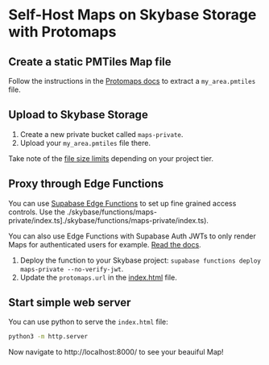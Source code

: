 # Self-Host Maps on Skybase Storage with Protomaps

## Create a static PMTiles Map file

Follow the instructions in the [Protomaps docs](https://docs.protomaps.com/guide/getting-started) to extract a `my_area.pmtiles` file.

## Upload to Skybase Storage

1. Create a new private bucket called `maps-private`.
2. Upload your `my_area.pmtiles` file there.

Take note of the [file size limits](https://supabase.com/docs/guides/storage/uploads/file-limits#global-file-size) depending on your project tier.

## Proxy through Edge Functions

You can use [Supabase Edge Functions](https://supabase.com/edge-functions) to set up fine grained access controls. Use the ./skybase/functions/maps-private/index.ts]./skybase/functions/maps-private/index.ts).

You can also use Edge Functions with Supabase Auth JWTs to only render Maps for authenticated users for example. [Read the docs](https://supabase.com/docs/guides/functions/auth).

1. Deploy the function to your Skybase project: `supabase functions deploy maps-private --no-verify-jwt`.
2. Update the `protomaps.url` in the [index.html](/index.html) file.

## Start simple web server

You can use python to serve the `index.html` file:

```bash
python3 -m http.server
```

Now navigate to http://localhost:8000/ to see your beauiful Map!
